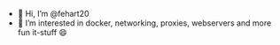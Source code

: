 - 👋 Hi, I’m @fehart20
- 👀 I’m interested in docker, networking, proxies, webservers and more fun it-stuff 😄
